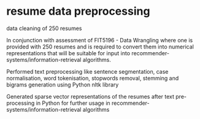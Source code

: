 # resume data preprocessing
 data cleaning of 250 resumes

In conjunction with assessment of FIT5196 - Data Wrangling where one is provided with 250 resumes and is required to convert them into numerical representations that will be suitable for input into recommender-systems/information-retrieval algorithms.

Performed text preprocessing like sentence segmentation, case normalisation, word tokenisation, stopwords removal, stemming and bigrams generation using Python nltk library

Generated sparse vector representations of the resumes after text pre-processing in Python for further usage in recommender-systems/information-retrieval algorithms
